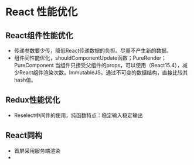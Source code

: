 # React 性能优化

## React组件性能优化

* 传递参数要少传，降低React传递数据的负担。尽量不产生新的数据。
* 组件间性能优化，shouldComponentUpdate函数；PureRender；PureComponent 当组件只接受父组件的props，可以使用（React15.4），减少React组件渲染次数。ImmutableJS，通过不可变的数据结构，直接比较其hash值。

## Redux性能优化

* Reselect中间件的使用，纯函数特点：稳定输入稳定输出

## React同构

* 首屏采用服务端渲染
* 
